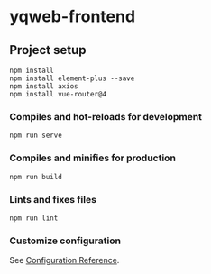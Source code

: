 # yqweb-frontend

## Project setup
```
npm install
npm install element-plus --save
npm install axios
npm install vue-router@4
```

### Compiles and hot-reloads for development
```
npm run serve
```

### Compiles and minifies for production
```
npm run build
```

### Lints and fixes files
```
npm run lint
```

### Customize configuration
See [Configuration Reference](https://cli.vuejs.org/config/).

